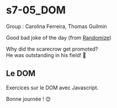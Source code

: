 # s7-05_DOM

Group : Carolina Ferreira, Thomas Guilmin

Good bad joke of the day (from [Randomize](https://random-ize.com/bad-jokes/))

Why did the scarecrow get promoted?  
He was outstanding in his field! 🎉   


## Le DOM

Exercices sur le DOM avec Javascript.

Bonne journée ! 😊
